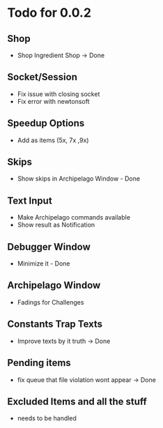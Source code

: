 # Todo for 0.0.2

## Shop
- Shop Ingredient Shop -> Done

## Socket/Session
- Fix issue with closing socket
- Fix error with newtonsoft

## Speedup Options
- Add as items (5x, 7x ,9x)

## Skips
- Show skips in Archipelago Window - Done

## Text Input
- Make Archipelago commands available
- Show result as Notification

## Debugger Window
- Minimize it - Done

## Archipelago Window
- Fadings for Challenges

## Constants Trap Texts
- Improve texts by it truth -> Done

## Pending items
- fix queue that file violation wont appear -> Done

## Excluded Items and all the stuff
- needs to be handled
